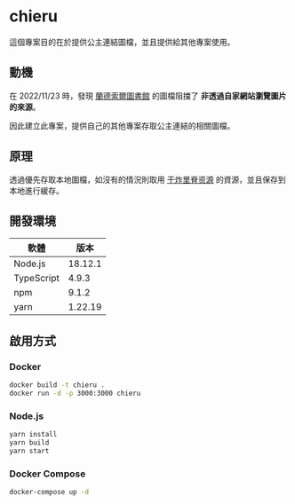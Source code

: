 # chieru

這個專案目的在於提供公主連結圖檔，並且提供給其他專案使用。

## 動機

在 2022/11/23 時，發現 [蘭德索爾圖書館](https://pcredivewiki.tw/) 的圖檔阻擋了 **非透過自家網站瀏覽圖片的來源**。

因此建立此專案，提供自己的其他專案存取公主連結的相關圖檔。

## 原理
透過優先存取本地圖檔，如沒有的情況則取用 [干炸里脊资源](https://redive.estertion.win/) 的資源，並且保存到本地進行緩存。

## 開發環境

| 軟體       | 版本    |
| ---------- | ------- |
| Node.js    | 18.12.1 |
| TypeScript | 4.9.3   |
| npm        | 9.1.2   |
| yarn       | 1.22.19 |

## 啟用方式

### Docker

```bash
docker build -t chieru .
docker run -d -p 3000:3000 chieru
```

### Node.js

```bash
yarn install
yarn build
yarn start
```

### Docker Compose

```bash
docker-compose up -d
```
